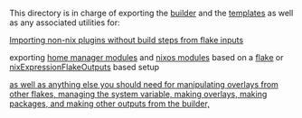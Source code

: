 This directory is in charge of exporting the [builder](../builder) and the [templates](../templates) as well as any associated utilities for:

[Importing non-nix plugins without build steps from flake inputs](./autoPluginOverlay.nix)

exporting [home manager modules](./homeManagerModule.nix) and [nixos modules](./nixosModule.nix) based on a [flake](../templates/fresh) or [nixExpressionFlakeOutputs](../templates/nixExpressionFlakeOutputs) based setup

[as well as anything else you should need for manipulating overlays from other flakes, managing the system variable, making overlays, making packages, and making other outputs from the builder,](./default.nix)
